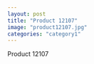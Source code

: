 ```yaml
---
layout: post
title: "Product 12107"
image: "product12107.jpg"
categories: "category1"
---
```

Product 12107
